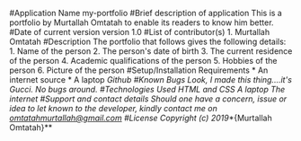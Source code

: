 #Application Name
	my-portfolio
#Brief description of application
	This is a portfolio by Murtallah Omtatah to enable its readers to know him better.
#Date of current version
	version 1.0
#List of contributor(s)
	1. Murtallah Omtatah
#Description
	The portfolio that follows gives the following details:
	   1. Name of the person
	   2. The person's date of birth
	   3. The current residence of the person
	   4. Academic qualifications of the person
	   5. Hobbies of the person
	   6. Picture of the person
#Setup/Installation Requirements
	* An internet source
	* A laptop
        *Github
#Known Bugs
	Look, I made this thing....it's Gucci. No bugs around.
#Technologies Used
	HTML and CSS
	A laptop
	The internet
#Support and contact details
	Should one have a concern, issue or idea to let known to the developer, kindly contact me on
	omtatahmurtallah@gmail.com
#License
				Copyright (c) 2019**{Murtallah Omtatah}**
